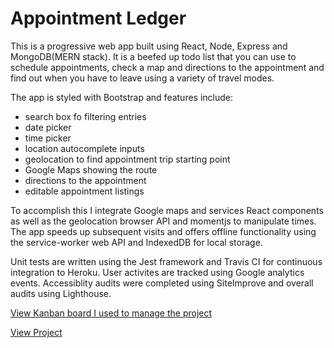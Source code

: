 # Appointment Ledger

This is a progressive web app built using React, Node, Express and MongoDB(MERN stack). It is a beefed up todo list that you can use to schedule appointments, check a map and directions to the appointment and find out when you have to leave using a variety of travel modes. 

The app is styled with Bootstrap and features include: 
- search box fo filtering entries
- date picker
- time picker
- location autocomplete inputs
- geolocation to find appointment trip starting point
- Google Maps showing the route
- directions to the appointment 
- editable appointment listings

To accomplish this I integrate Google maps and services React components as well as the geolocation browser API and momentjs to manipulate times. The app speeds up subsequent visits and offers offline functionality using the service-worker web API and IndexedDB for local storage. 

Unit tests are written using the Jest framework and Travis CI for continuous integration to Heroku. User activites are tracked using Google analytics events. Accessiblity audits were completed using SiteImprove and overall audits using Lighthouse.

[View Kanban board I used to manage the project](https://github.com/joshboyan/appointment-ledger-map/projects)

[View Project](https://appointment-ledger-map.herokuapp.com/)
